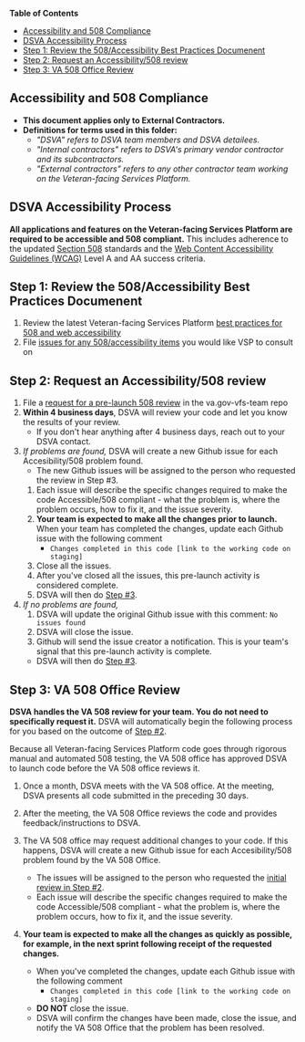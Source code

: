 **Table of Contents**

- [Accessibility and 508 Compliance](#accessibility-and-508-compliance)
- [DSVA Accessibility Process](#dsva-accessibility-process)
- [Step 1: Review the 508/Accessibility Best Practices Documenent](#step-1-review-the-508accessibility-best-practices-documenent)
- [Step 2: Request an Accessibility/508 review](#step-2-request-an-accessibility508-review)
- [Step 3: VA 508 Office Review](#step-3-va-508-office-review)

## Accessibility and 508 Compliance

- **This document applies only to External Contractors.**
- **Definitions for terms used in this folder:**
  - _"DSVA" refers to DSVA team members and DSVA detailees._
  - _"Internal contractors" refers to DSVA's primary vendor contractor and its subcontractors._
  - _"External contractors" refers to any other contractor team working on the Veteran-facing Services Platform._

## DSVA Accessibility Process

**All applications and features on the Veteran-facing Services Platform are required to be accessible and 508 compliant.** This includes adherence to the updated [Section 508](https://www.section508.gov/) standards and the [Web Content Accessibility Guidelines (WCAG)](https://www.w3.org/TR/WCAG20/) Level A and AA success criteria.

## Step 1: Review the 508/Accessibility Best Practices Documenent

1. Review the latest Veteran-facing Services Platform [best practices for 508 and web accessibility](https://github.com/department-of-veterans-affairs/va.gov-vfs-teams/blob/master/Onboarding/508-accessibility-best-practices.md)
2. File [issues for any 508/accessibility items](https://github.com/department-of-veterans-affairs/va.gov-team/issues/new?labels=508%2FAccessibility&template=508-issue.md) you would like VSP to consult on

## Step 2: Request an Accessibility/508 review

1. File a [request for a pre-launch 508 review](https://github.com/department-of-veterans-affairs/va.gov-vfs-teams/issues/new?assignees=1Copenut&labels=508%2Faccessibility%2C+launch+review%2C+external+team&template=508-review-template.md&title=Request+accessibility%2F508+review+for+PRODUCT_NAME) in the va.gov-vfs-team repo
2. **Within 4 business days**, DSVA will review your code and let you know the results of your review.
   - If you don't hear anything after 4 business days, reach out to your DSVA contact.
3. _If problems are found,_ DSVA will create a new Github issue for each Accesibility/508 problem found.
   - The new Github issues will be assigned to the person who requested the review in Step #3.
   1. Each issue will describe the specific changes required to make the code Accessible/508 compliant - what the problem is, where the problem occurs, how to fix it, and the issue severity.
   2. **Your team is expected to make all the changes prior to launch.** When your team has completed the changes, update each Github issue with the following comment
      - `Changes completed in this code [link to the working code on staging]`
   3. Close all the issues.
   4. After you've closed all the issues, this pre-launch activity is considered complete.
   5. DSVA will then do [Step #3](#step-3-va-508-office-review).
4. _If no problems are found,_
   1. DSVA will update the original Github issue with this comment: `No issues found`
   2. DSVA will close the issue.
   3. Github will send the issue creator a notification. This is your team's signal that this pre-launch activity is complete.
   - DSVA will then do [Step #3](#step-3-va-508-office-review).

## Step 3: VA 508 Office Review

**DSVA handles the VA 508 review for your team. You do not need to specifically request it.** DSVA will automatically begin the following process for you based on the outcome of [Step #2](#step-2-request-an-accessibility508-review).

Because all Veteran-facing Services Platform code goes through rigorous manual and automated 508 testing, the VA 508 office has approved DSVA to launch code before the VA 508 office reviews it.

1. Once a month, DSVA meets with the VA 508 office. At the meeting, DSVA presents all code submitted in the preceding 30 days.

2. After the meeting, the VA 508 Office reviews the code and provides feedback/instructions to DSVA.

3. The VA 508 office may request additional changes to your code. If this happens, DSVA will create a new Github issue for each Accesibility/508 problem found by the VA 508 Office.

   - The issues will be assigned to the person who requested the [initial review in Step #2](#step-2-request-an-accessibility508-review).
   - Each issue will describe the specific changes required to make the code Accessible/508 compliant - what the problem is, where the problem occurs, how to fix it, and the issue severity.

4. **Your team is expected to make all the changes as quickly as possible, for example, in the next sprint following receipt of the requested changes.**
   - When you've completed the changes, update each Github issue with the following comment
     - `Changes completed in this code [link to the working code on staging]`
   - **DO NOT** close the issue.
   - DSVA will confirm the changes have been made, close the issue, and notify the VA 508 Office that the problem has been resolved.
